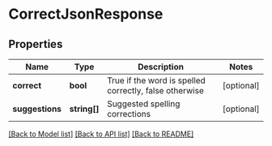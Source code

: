 # CorrectJsonResponse

## Properties
Name | Type | Description | Notes
------------ | ------------- | ------------- | -------------
**correct** | **bool** | True if the word is spelled correctly, false otherwise | [optional] 
**suggestions** | **string[]** | Suggested spelling corrections | [optional] 

[[Back to Model list]](../README.md#documentation-for-models) [[Back to API list]](../README.md#documentation-for-api-endpoints) [[Back to README]](../README.md)



